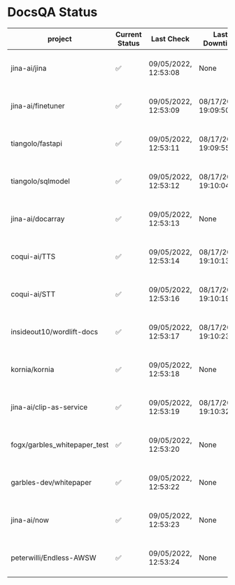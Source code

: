 # DocsQA Status

|          project           |Current Status|     Last Check     |   Last Downtime    |              % Uptime              |
|----------------------------|--------------|--------------------|--------------------|------------------------------------|
|jina-ai/jina                |✅            |09/05/2022, 12:53:08|None                |100.000 (since 08/29/2022, 11:24:14)|
|jina-ai/finetuner           |✅            |09/05/2022, 12:53:09|08/17/2022, 19:09:50|408.730 (since 08/15/2022, 07:09:42)|
|tiangolo/fastapi            |✅            |09/05/2022, 12:53:11|08/17/2022, 19:09:55|408.730 (since 08/15/2022, 07:09:42)|
|tiangolo/sqlmodel           |✅            |09/05/2022, 12:53:12|08/17/2022, 19:10:04|414.508 (since 08/15/2022, 07:09:42)|
|jina-ai/docarray            |✅            |09/05/2022, 12:53:13|None                |100.000 (since 08/24/2022, 01:39:12)|
|coqui-ai/TTS                |✅            |09/05/2022, 12:53:14|08/17/2022, 19:10:13|82.806 (since 08/15/2022, 07:09:42) |
|coqui-ai/STT                |✅            |09/05/2022, 12:53:16|08/17/2022, 19:10:19|220.710 (since 08/15/2022, 07:09:42)|
|insideout10/wordlift-docs   |✅            |09/05/2022, 12:53:17|08/17/2022, 19:10:23|205.778 (since 08/15/2022, 07:09:42)|
|kornia/kornia               |✅            |09/05/2022, 12:53:18|None                |100.000 (since 08/30/2022, 13:49:49)|
|jina-ai/clip-as-service     |✅            |09/05/2022, 12:53:19|08/17/2022, 19:10:32|82.844 (since 08/15/2022, 07:09:42) |
|fogx/garbles_whitepaper_test|✅            |09/05/2022, 12:53:20|None                |100.000 (since 09/05/2022, 12:53:01)|
|garbles-dev/whitepaper      |✅            |09/05/2022, 12:53:22|None                |88.019 (since 08/24/2022, 01:39:12) |
|jina-ai/now                 |✅            |09/05/2022, 12:53:23|None                |100.000 (since 08/24/2022, 01:39:12)|
|peterwilli/Endless-AWSW     |✅            |09/05/2022, 12:53:24|None                |100.000 (since 09/05/2022, 08:33:35)|
